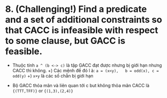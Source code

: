 ﻿# 8. (Challenging!) Find a predicate and a set of additional constraints so that CACC is infeasible with respect to some clause, but GACC is feasible.

- Thuộc tính ``a ^ (b <-> c)`` là tập GACC đạt được nhưng bị giới hạn nhưng CACC thì không.
		 +) Các mệnh đề đó l à:  ``a = (x<y),   b = odd(x), c = odd(y)``
		 +) ``x+y`` là các số chẵn bị giới hạn
		 
- Bộ GACC thỏa mãn và liên quan tới c but không thỏa mãn CACC là ``{(TTT,TFF)}`` or ``{(1,3),(2,4)}``
